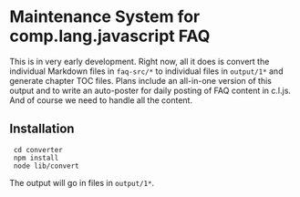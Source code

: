 Maintenance System for comp.lang.javascript FAQ
===============================================

This is in very early development.  Right now, all it does is convert the 
individual Markdown files in `faq-src/*` to individual files in `output/1*`
and generate chapter TOC files.  Plans include an all-in-one version of
this output and to write an auto-poster for daily posting of FAQ content in
c.l.js.  And of course we need to handle all the content.

Installation
------------

     cd converter
     npm install
     node lib/convert

The output will go in files in `output/1*`.
